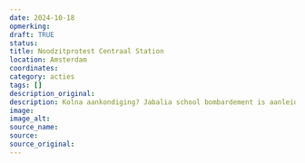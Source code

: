 ```yaml
---
date: 2024-10-18
opmerking: 
draft: TRUE
status: 
title: Noodzitprotest Centraal Station
location: Amsterdam
coordinates: 
category: acties
tags: []
description_original: 
description: Kolna aankondiging? Jabalia school bombardement is aanleiding
image: 
image_alt: 
source_name: 
source: 
source_original: 
---
```

